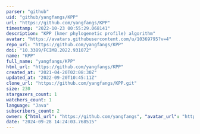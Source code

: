 ```yaml
---
parser: "github"
uid: "github/yangfangs/KPP"
url: "https://github.com/yangfangs/KPP"
timestamp: "2022-10-23 00:55:29.068141"
description: "KPP (kmer phylogenetic profile) algorithm"
avatar: "https://avatars.githubusercontent.com/u/10369795?v=4"
repo_url: "https://github.com/yangfangs/KPP"
doi: "10.3389/FCIMB.2022.931072"
name: "KPP"
full_name: "yangfangs/KPP"
html_url: "https://github.com/yangfangs/KPP"
created_at: "2021-04-20T02:08:30Z"
updated_at: "2022-09-20T10:45:11Z"
clone_url: "https://github.com/yangfangs/KPP.git"
size: 230
stargazers_count: 1
watchers_count: 1
language: "Java"
subscribers_count: 2
owner: {"html_url": "https://github.com/yangfangs", "avatar_url": "https://avatars.githubusercontent.com/u/10369795?v=4", "login": "yangfangs", "type": "User"}
date: "2024-09-28 14:24:03.768515"
---
```

